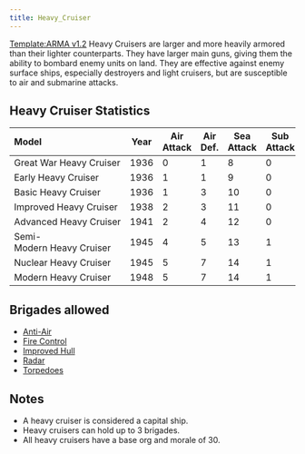 ```yaml
---
title: Heavy_Cruiser
---
```

 [Template:ARMA v1.2](/wiki/index.php?title=Template:ARMA_v1.2&action=edit&redlink=1 "Template:ARMA v1.2 (page does not exist)") Heavy Cruisers are larger and more heavily armored than their lighter counterparts. They have larger main guns, giving them the ability to bombard enemy units on land. They are effective against enemy surface ships, especially destroyers and light cruisers, but are susceptible to air and submarine attacks.

Heavy Cruiser Statistics
------------------------

| Model | Year | Air Attack | Air Def. | Sea Attack | Sub Attack | Sea Def | Shore Bombard | Distance | Visi-bility | Surface Detect | Sub Detect | Air Detect | Cost | Build-time | Man-power | Max Speed | Supply Cons. | Fuel Cons. | Range |
| :-- | --- | --- | --- | --- | --- | --- | --- | --- | --- | --- | --- | --- | --- | --- | --- | --- | --- | --- | --- |
| Great War Heavy Cruiser | 1936 | 0 | 1 | 8 | 0 | 5 | 3 | 0.24 | 70 | 1 | 2 | 1 | 4.0 | 300 | 0.5 | 20 | 0.40 | 0.50 | 2500 |
| Early Heavy Cruiser | 1936 | 1 | 1 | 9 | 0 | 5 | 4 | 0.26 | 70 | 1 | 4 | 1 | 5.0 | 310 | 1.0 | 23 | 0.50 | 0.50 | 2500 |
| Basic Heavy Cruiser | 1936 | 1 | 3 | 10 | 0 | 6 | 4 | 0.28 | 70 | 1 | 5 | 2 | 6.0 | 310 | 1.0 | 25 | 0.50 | 0.50 | 3000 |
| Improved Heavy Cruiser | 1938 | 2 | 3 | 11 | 0 | 7 | 5 | 0.29 | 70 | 1 | 5 | 2 | 7.0 | 310 | 1.0 | 28 | 0.60 | 0.60 | 3500 |
| Advanced Heavy Cruiser | 1941 | 2 | 4 | 12 | 0 | 8 | 6 | 0.30 | 70 | 1 | 6 | 2 | 8.0 | 365 | 1.0 | 30 | 0.60 | 0.60 | 4000 |
| Semi-Modern Heavy Cruiser | 1945 | 4 | 5 | 13 | 1 | 9 | 6 | 0.30 | 70 | 1 | 7 | 3 | 9.0 | 365 | 2.0 | 30 | 0.70 | 0.60 | 4000 |
| Nuclear Heavy Cruiser | 1945 | 5 | 7 | 14 | 1 | 10 | 6 | 0.30 | 70 | 2 | 8 | 3 | 10.0 | 380 | 2.0 | 30 | 1.60 | 0.00 | 8000 |
| Modern Heavy Cruiser | 1948 | 5 | 7 | 14 | 1 | 10 | 6 | 0.30 | 70 | 2 | 8 | 3 | 9.0 | 365 | 2.0 | 30 | 0.70 | 0.60 | 4000 |

Brigades allowed
----------------

*   [Anti-Air](/wiki/index.php?title=Anti-Air_(naval_brigade)&action=edit&redlink=1 "Anti-Air (naval brigade) (page does not exist)")
*   [Fire Control](/wiki/index.php?title=Fire_Control_(naval_brigade)&action=edit&redlink=1 "Fire Control (naval brigade) (page does not exist)")
*   [Improved Hull](/wiki/index.php?title=Improved_Hull_(naval_brigade)&action=edit&redlink=1 "Improved Hull (naval brigade) (page does not exist)")
*   [Radar](/wiki/index.php?title=Radar_(naval_brigade)&action=edit&redlink=1 "Radar (naval brigade) (page does not exist)")
*   [Torpedoes](/wiki/index.php?title=Torpedoes_(naval_brigade)&action=edit&redlink=1 "Torpedoes (naval brigade) (page does not exist)")

Notes
-----

*   A heavy cruiser is considered a capital ship.
*   Heavy cruisers can hold up to 3 brigades.
*   All heavy cruisers have a base org and morale of 30.